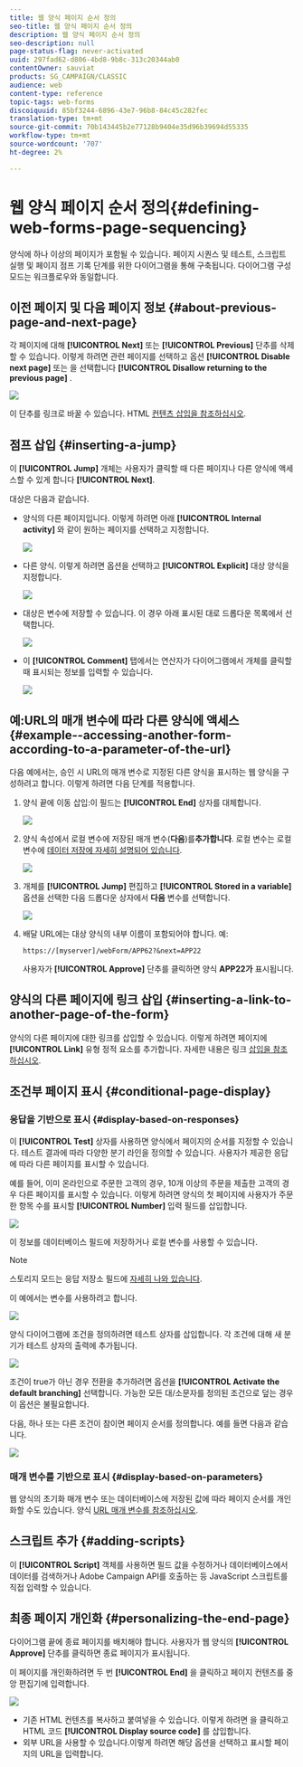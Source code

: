 ```yaml
---
title: 웹 양식 페이지 순서 정의
seo-title: 웹 양식 페이지 순서 정의
description: 웹 양식 페이지 순서 정의
seo-description: null
page-status-flag: never-activated
uuid: 297fad62-d806-4bd8-9b8c-313c20344ab0
contentOwner: sauviat
products: SG_CAMPAIGN/CLASSIC
audience: web
content-type: reference
topic-tags: web-forms
discoiquuid: 85bf3244-6896-43e7-96b8-84c45c282fec
translation-type: tm+mt
source-git-commit: 70b143445b2e77128b9404e35d96b39694d55335
workflow-type: tm+mt
source-wordcount: '707'
ht-degree: 2%

---
```



# 웹 양식 페이지 순서 정의{#defining-web-forms-page-sequencing}

양식에 하나 이상의 페이지가 포함될 수 있습니다. 페이지 시퀀스 및 테스트, 스크립트 실행 및 페이지 점프 기록 단계를 위한 다이어그램을 통해 구축됩니다. 다이어그램 구성 모드는 워크플로우와 동일합니다.

## 이전 페이지 및 다음 페이지 정보 {#about-previous-page-and-next-page}

각 페이지에 대해 **[!UICONTROL Next]** 또는 **[!UICONTROL Previous]** 단추를 삭제할 수 있습니다. 이렇게 하려면 관련 페이지를 선택하고 옵션 **[!UICONTROL Disable next page]** 또는 을 선택합니다 **[!UICONTROL Disallow returning to the previous page]** .

![](assets/s_ncs_admin_survey_no_next_page.png)

이 단추를 링크로 바꿀 수 있습니다. HTML [컨텐츠 삽입을 참조하십시오](../../web/using/static-elements-in-a-web-form.md#inserting-html-content).

## 점프 삽입 {#inserting-a-jump}

이 **[!UICONTROL Jump]** 개체는 사용자가 클릭할 때 다른 페이지나 다른 양식에 액세스할 수 있게 합니다 **[!UICONTROL Next]**.

대상은 다음과 같습니다.

* 양식의 다른 페이지입니다. 이렇게 하려면 아래 **[!UICONTROL Internal activity]** 와 같이 원하는 페이지를 선택하고 지정합니다.

   ![](assets/s_ncs_admin_jump_param1.png)

* 다른 양식. 이렇게 하려면 옵션을 선택하고 **[!UICONTROL Explicit]** 대상 양식을 지정합니다.

   ![](assets/s_ncs_admin_jump_param2.png)

* 대상은 변수에 저장할 수 있습니다. 이 경우 아래 표시된 대로 드롭다운 목록에서 선택합니다.

   ![](assets/s_ncs_admin_jump_param3.png)

* 이 **[!UICONTROL Comment]** 탭에서는 연산자가 다이어그램에서 개체를 클릭할 때 표시되는 정보를 입력할 수 있습니다.

   ![](assets/s_ncs_admin_survey_jump_comment.png)

## 예:URL의 매개 변수에 따라 다른 양식에 액세스 {#example--accessing-another-form-according-to-a-parameter-of-the-url}

다음 예에서는, 승인 시 URL의 매개 변수로 지정된 다른 양식을 표시하는 웹 양식을 구성하려고 합니다. 이렇게 하려면 다음 단계를 적용합니다.

1. 양식 끝에 이동 삽입:이 필드는 **[!UICONTROL End]** 상자를 대체합니다.

   ![](assets/s_ncs_admin_survey_jump_sample1.png)

1. 양식 속성에서 로컬 변수에 저장된 매개 변수(**다음**)를&#x200B;**추가합니다**. 로컬 변수는 로컬 변수에 [데이터 저장에 자세히 설명되어 있습니다](../../web/using/web-forms-answers.md#storing-data-in-a-local-variable).

   ![](assets/s_ncs_admin_survey_jump_sample2.png)

1. 개체를 **[!UICONTROL Jump]** 편집하고 **[!UICONTROL Stored in a variable]** 옵션을 선택한 다음 드롭다운 상자에서 **다음** 변수를 선택합니다.

   ![](assets/s_ncs_admin_survey_jump_sample3.png)

1. 배달 URL에는 대상 양식의 내부 이름이 포함되어야 합니다. 예:

   ```
   https://[myserver]/webForm/APP62?&next=APP22
   ```

   사용자가 **[!UICONTROL Approve]** 단추를 클릭하면 양식 **APP22가** 표시됩니다.

## 양식의 다른 페이지에 링크 삽입 {#inserting-a-link-to-another-page-of-the-form}

양식의 다른 페이지에 대한 링크를 삽입할 수 있습니다. 이렇게 하려면 페이지에 **[!UICONTROL Link]** 유형 정적 요소를 추가합니다. 자세한 내용은 링크 [삽입을 참조하십시오](../../web/using/static-elements-in-a-web-form.md#inserting-a-link).

## 조건부 페이지 표시 {#conditional-page-display}

### 응답을 기반으로 표시 {#display-based-on-responses}

이 **[!UICONTROL Test]** 상자를 사용하면 양식에서 페이지의 순서를 지정할 수 있습니다. 테스트 결과에 따라 다양한 분기 라인을 정의할 수 있습니다. 사용자가 제공한 응답에 따라 다른 페이지를 표시할 수 있습니다.

예를 들어, 이미 온라인으로 주문한 고객의 경우, 10개 이상의 주문을 제출한 고객의 경우 다른 페이지를 표시할 수 있습니다. 이렇게 하려면 양식의 첫 페이지에 사용자가 주문한 항목 수를 표시할 **[!UICONTROL Number]** 입력 필드를 삽입합니다.

![](assets/s_ncs_admin_survey_test_ex0.png)

이 정보를 데이터베이스 필드에 저장하거나 로컬 변수를 사용할 수 있습니다.

>[!NOTE]
>
>스토리지 모드는 응답 저장소 필드에 [자세히 나와 있습니다](../../web/using/web-forms-answers.md#response-storage-fields).

이 예에서는 변수를 사용하려고 합니다.

![](assets/s_ncs_admin_survey_test_ex1.png)

양식 다이어그램에 조건을 정의하려면 테스트 상자를 삽입합니다. 각 조건에 대해 새 분기가 테스트 상자의 출력에 추가됩니다.

![](assets/s_ncs_admin_survey_test_ex2.png)

조건이 true가 아닌 경우 전환을 추가하려면 옵션을 **[!UICONTROL Activate the default branching]** 선택합니다. 가능한 모든 대/소문자를 정의된 조건으로 덮는 경우 이 옵션은 불필요합니다.

다음, 하나 또는 다른 조건이 참이면 페이지 순서를 정의합니다. 예를 들면 다음과 같습니다.

![](assets/s_ncs_admin_survey_test_ex3.png)

### 매개 변수를 기반으로 표시 {#display-based-on-parameters}

웹 양식의 초기화 매개 변수 또는 데이터베이스에 저장된 값에 따라 페이지 순서를 개인화할 수도 있습니다. 양식 [URL 매개 변수를 참조하십시오](../../web/using/defining-web-forms-properties.md#form-url-parameters).

## 스크립트 추가 {#adding-scripts}

이 **[!UICONTROL Script]** 객체를 사용하면 필드 값을 수정하거나 데이터베이스에서 데이터를 검색하거나 Adobe Campaign API를 호출하는 등 JavaScript 스크립트를 직접 입력할 수 있습니다.

## 최종 페이지 개인화 {#personalizing-the-end-page}

다이어그램 끝에 종료 페이지를 배치해야 합니다. 사용자가 웹 양식의 **[!UICONTROL Approve]** 단추를 클릭하면 종료 페이지가 표시됩니다.

이 페이지를 개인화하려면 두 번 **[!UICONTROL End]** 을 클릭하고 페이지 컨텐츠를 중앙 편집기에 입력합니다.

![](assets/s_ncs_admin_survey_end_page_edit.png)

* 기존 HTML 컨텐츠를 복사하고 붙여넣을 수 있습니다. 이렇게 하려면 을 클릭하고 HTML 코드 **[!UICONTROL Display source code]** 를 삽입합니다.
* 외부 URL을 사용할 수 있습니다.이렇게 하려면 해당 옵션을 선택하고 표시할 페이지의 URL을 입력합니다.

